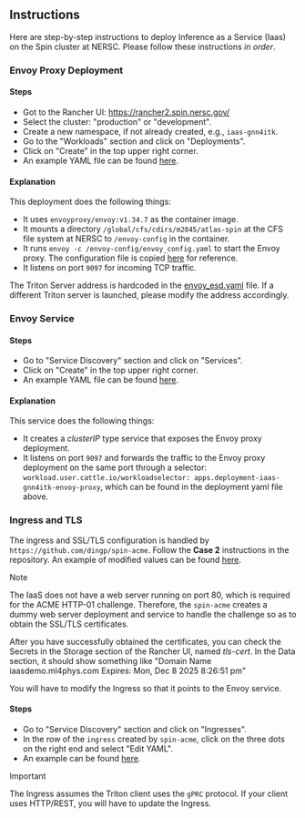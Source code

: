 ## Instructions
Here are step-by-step instructions to deploy Inference as a Service (Iaas) on the Spin cluster at NERSC. Please follow these instructions *in order*.

### Envoy Proxy Deployment

#### Steps
* Got to the Rancher UI: https://rancher2.spin.nersc.gov/
* Select the cluster: "production" or "development".
* Create a new namespace, if not already created, e.g., `iaas-gnn4itk`.
* Go to the "Workloads" section and click on "Deployments".
* Click on "Create" in the top upper right corner.
* An example YAML file can be found [here](1.0-envoy-proxy/envoy-proxy.yaml).

#### Explanation
This deployment does the following things:
* It uses `envoyproxy/envoy:v1.34.7` as the container image.
* It mounts a directory `/global/cfs/cdirs/m2845/atlas-spin` at the CFS file system at NERSC to `/envoy-config` in the container.
* It runs `envoy -c /envoy-config/envoy_config.yaml` to start the Envoy proxy. The configuration file is copied [here](1.0-envoy-proxy/envoy_config.yaml) for reference.
* It listens on port `9097` for incoming TCP traffic.

The Triton Server address is hardcoded in the [envoy_esd.yaml](1.0-envoy-proxy/envoy_config.yaml) file. If a different Triton server is launched, please modify the address accordingly.


### Envoy Service

#### Steps
* Go to "Service Discovery" section and click on "Services".
* Click on "Create" in the top upper right corner.
* An example YAML file can be found [here](2.0-envoy-service/envoy-service.yaml).


#### Explanation
This service does the following things:
* It creates a _clusterIP_ type service that exposes the Envoy proxy deployment.
* It listens on port `9097` and forwards the traffic to the Envoy proxy deployment on the same port through a selector: `workload.user.cattle.io/workloadselector: apps.deployment-iaas-gnn4itk-envoy-proxy`, which can be found in the deployment yaml file above.

### Ingress and TLS
The ingress and SSL/TLS configuration is handled by `https://github.com/dingp/spin-acme`. Follow the **Case 2** instructions in the repository. An example of modified values can be found [here](3.0-ingress/values-local.yaml).

> [!NOTE]
> The IaaS does not have a web server running on port 80, which is required for the ACME HTTP-01 challenge.
> Therefore, the `spin-acme` creates a dummy web server deployment and service to handle the challenge so as to obtain the SSL/TLS certificates.

After you have successfully obtained the certificates, you can check the Secrets in the Storage section of the Rancher UI, named _tls-cert_. In the Data section, it should show something like "Domain Name iaasdemo.ml4phys.com
Expires: Mon, Dec 8 2025  8:26:51 pm"

You will have to modify the Ingress so that it points to the Envoy service.

#### Steps
* Go to "Service Discovery" section and click on "Ingresses".
* In the row of the `ingress` created by `spin-acme`, click on the three dots on the right end and select "Edit YAML".
* An example can be found [here](3.0-ingress/ingress.yaml).


> [!IMPORTANT]
> The Ingress assumes the Triton client uses the `gPRC` protocol. If your client uses HTTP/REST, you will have to update the Ingress.



